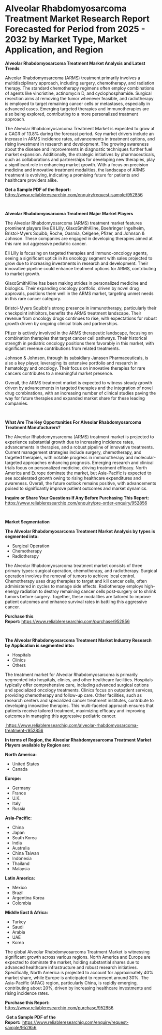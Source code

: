 <p><h1>Alveolar Rhabdomyosarcoma Treatment Market Research Report Forecasted for Period from 2025 -  2032 by Market Type, Market Application, and Region</h1></p><p><strong>Alveolar Rhabdomyosarcoma Treatment Market Analysis and Latest Trends</strong></p>
<p><p>Alveolar Rhabdomyosarcoma (ARMS) treatment primarily involves a multidisciplinary approach, including surgery, chemotherapy, and radiation therapy. The standard chemotherapy regimens often employ combinations of agents like vincristine, actinomycin D, and cyclophosphamide. Surgical resection aims at removing the tumor whenever feasible, and radiotherapy is employed to target remaining cancer cells or metastases, especially in advanced cases. Emerging targeted therapies and immunotherapies are also being explored, contributing to a more personalized treatment approach.</p><p>The Alveolar Rhabdomyosarcoma Treatment Market is expected to grow at a CAGR of 13.8% during the forecast period. Key market drivers include an increase in ARMS incidence rates, advancements in treatment options, and rising investment in research and development. The growing awareness about the disease and improvements in diagnostic techniques further fuel market expansion. Additionally, the strategic initiatives by pharmaceuticals, such as collaborations and partnerships for developing new therapies, play a significant role in enhancing market growth. With a focus on precision medicine and innovative treatment modalities, the landscape of ARMS treatment is evolving, indicating a promising future for patients and healthcare providers alike.</p></p>
<p><strong>Get a Sample PDF of the Report:&nbsp;</strong> <a href="https://www.reliableresearchiq.com/enquiry/request-sample/952856?utm_campaign=2212&utm_medium=2&utm_source=Github&utm_content=ia&utm_term=18042025&utm_id=alveolar-rhabdomyosarcoma-treatment">https://www.reliableresearchiq.com/enquiry/request-sample/952856</a></p>
<p>&nbsp;</p>
<p><strong>Alveolar Rhabdomyosarcoma Treatment Major Market Players</strong></p>
<p><p>The Alveolar Rhabdomyosarcoma (ARMS) treatment market features prominent players like Eli Lilly, GlaxoSmithKline, Boehringer Ingelheim, Bristol-Myers Squibb, Roche, Oasmia, Celgene, Pfizer, and Johnson & Johnson. These companies are engaged in developing therapies aimed at this rare but aggressive pediatric cancer.</p><p>Eli Lilly is focusing on targeted therapies and immuno-oncology agents, seeing a significant uptick in its oncology segment with sales projected to grow due to increasing investments in research and development. Their innovative pipeline could enhance treatment options for ARMS, contributing to market growth.</p><p>GlaxoSmithKline has been making strides in personalized medicine and biologics. Their expanding oncology portfolio, driven by novel drug approvals, positions them well in the ARMS market, targeting unmet needs in this rare cancer category.</p><p>Bristol-Myers Squibb's strong presence in immunotherapy, particularly their checkpoint inhibitors, benefits the ARMS treatment landscape. Their revenue from oncology drugs continues to rise, with expectations for robust growth driven by ongoing clinical trials and partnerships.</p><p>Pfizer is actively involved in the ARMS therapeutic landscape, focusing on combination therapies that target cancer cell pathways. Their historical strength in pediatric oncology positions them favorably in this market, with significant revenue contributions from related treatments.</p><p>Johnson & Johnson, through its subsidiary Janssen Pharmaceuticals, is also a key player, leveraging its extensive portfolio and research in hematology and oncology. Their focus on innovative therapies for rare cancers contributes to a meaningful market presence.</p><p>Overall, the ARMS treatment market is expected to witness steady growth driven by advancements in targeted therapies and the integration of novel drug combinations, with an increasing number of clinical studies paving the way for future therapies and expanded market share for these leading companies.</p></p>
<p>&nbsp;</p>
<p><strong>What Are The Key Opportunities For Alveolar Rhabdomyosarcoma Treatment Manufacturers?</strong></p>
<p><p>The Alveolar Rhabdomyosarcoma (ARMS) treatment market is projected to experience substantial growth due to increasing incidence rates, advancements in therapies, and a robust pipeline of innovative treatments. Current management strategies include surgery, chemotherapy, and targeted therapies, with notable progress in immunotherapy and molecular-targeted approaches enhancing prognosis. Emerging research and clinical trials focus on personalized medicine, driving treatment efficacy. North America and Europe dominate the market, but Asia-Pacific is expected to see accelerated growth owing to rising healthcare expenditures and awareness. Overall, the future outlook remains positive, with advancements poised to significantly improve patient outcomes and market dynamics.</p></p>
<p><strong>Inquire or Share Your Questions If Any Before Purchasing This Report:</strong> <a href="https://www.reliableresearchiq.com/enquiry/pre-order-enquiry/952856?utm_campaign=2212&utm_medium=2&utm_source=Github&utm_content=ia&utm_term=18042025&utm_id=alveolar-rhabdomyosarcoma-treatment">https://www.reliableresearchiq.com/enquiry/pre-order-enquiry/952856</a></p>
<p>&nbsp;</p>
<p><strong>Market Segmentation</strong></p>
<p><strong>The Alveolar Rhabdomyosarcoma Treatment Market Analysis by types is segmented into:</strong></p>
<p><ul><li>Surgical Operation</li><li>Chemotherapy</li><li>Radiotherapy</li></ul></p>
<p><p>The Alveolar Rhabdomyosarcoma treatment market consists of three primary types: surgical operation, chemotherapy, and radiotherapy. Surgical operation involves the removal of tumors to achieve local control. Chemotherapy uses drug therapies to target and kill cancer cells, often administered in cycles to manage side effects. Radiotherapy employs high-energy radiation to destroy remaining cancer cells post-surgery or to shrink tumors before surgery. Together, these modalities are tailored to improve patient outcomes and enhance survival rates in battling this aggressive cancer.</p></p>
<p><strong>Purchase this Report:&nbsp;</strong><a href="https://www.reliableresearchiq.com/purchase/952856?utm_campaign=2212&utm_medium=2&utm_source=Github&utm_content=ia&utm_term=18042025&utm_id=alveolar-rhabdomyosarcoma-treatment">https://www.reliableresearchiq.com/purchase/952856</a></p>
<p>&nbsp;</p>
<p><strong>The Alveolar Rhabdomyosarcoma Treatment Market Industry Research by Application is segmented into:</strong></p>
<p><ul><li>Hospitals</li><li>Clinics</li><li>Others</li></ul></p>
<p><p>The treatment market for Alveolar Rhabdomyosarcoma is primarily segmented into hospitals, clinics, and other healthcare facilities. Hospitals typically offer comprehensive care, including advanced surgical options and specialized oncology treatments. Clinics focus on outpatient services, providing chemotherapy and follow-up care. Other facilities, such as research centers and specialized cancer treatment institutes, contribute to developing innovative therapies. This multi-faceted approach ensures that patients receive tailored treatment, maximizing efficacy and improving outcomes in managing this aggressive pediatric cancer.</p></p>
<p><a href="https://www.reliableresearchiq.com/alveolar-rhabdomyosarcoma-treatment-r952856?utm_campaign=2212&utm_medium=2&utm_source=Github&utm_content=ia&utm_term=18042025&utm_id=alveolar-rhabdomyosarcoma-treatment">&nbsp;https://www.reliableresearchiq.com/alveolar-rhabdomyosarcoma-treatment-r952856</a></p>
<p><strong>In terms of Region, the Alveolar Rhabdomyosarcoma Treatment Market Players available by Region are:</strong></p>
<p>
    <p> <strong> North America: </strong>
        <ul>
            <li>United States</li>
            <li>Canada</li>
        </ul>
        </p> 
    <p> <strong> Europe: </strong>
        <ul>
            <li>Germany</li>
            <li>France</li>
            <li>U.K.</li>
            <li>Italy</li>
            <li>Russia</li>
        </ul>
        </p> 
    <p> <strong> Asia-Pacific: </strong>
        <ul>
            <li>China</li>
            <li>Japan</li>
            <li>South Korea</li>
            <li>India</li>
            <li>Australia</li>
            <li>China Taiwan</li>
            <li>Indonesia</li>
            <li>Thailand</li>
            <li>Malaysia</li>
        </ul>
        </p> 
    <p> <strong> Latin America: </strong>
        <ul>
            <li>Mexico</li>
            <li>Brazil</li>
            <li>Argentina Korea</li>
            <li>Colombia</li>
        </ul>
        </p> 
    <p> <strong> Middle East & Africa: </strong>
        <ul>
            <li>Turkey</li>
            <li>Saudi</li>
            <li>Arabia</li>
            <li>UAE</li>
            <li>Korea</li>
        </ul>
    </p>
    </p>
<p><p>The global Alveolar Rhabdomyosarcoma Treatment Market is witnessing significant growth across various regions. North America and Europe are expected to dominate the market, holding substantial shares due to advanced healthcare infrastructure and robust research initiatives. Specifically, North America is projected to account for approximately 40% market share, while Europe is anticipated to represent around 30%. The Asia-Pacific (APAC) region, particularly China, is rapidly emerging, contributing about 20%, driven by increasing healthcare investments and rising incidence rates.</p></p>
<p><strong>Purchase this Report: </strong><a href="https://www.reliableresearchiq.com/purchase/952856?utm_campaign=2212&utm_medium=2&utm_source=Github&utm_content=ia&utm_term=18042025&utm_id=alveolar-rhabdomyosarcoma-treatment">https://www.reliableresearchiq.com/purchase/952856</a></p>
<p>&nbsp;<strong>Get a Sample PDF of the Report:&nbsp;&nbsp;</strong><a href="https://www.reliableresearchiq.com/enquiry/request-sample/952856?utm_campaign=2212&utm_medium=2&utm_source=Github&utm_content=ia&utm_term=18042025&utm_id=alveolar-rhabdomyosarcoma-treatment">https://www.reliableresearchiq.com/enquiry/request-sample/952856</a></p>
<p><strong></strong></p>
<p><p></p><p></p><p></p></p>